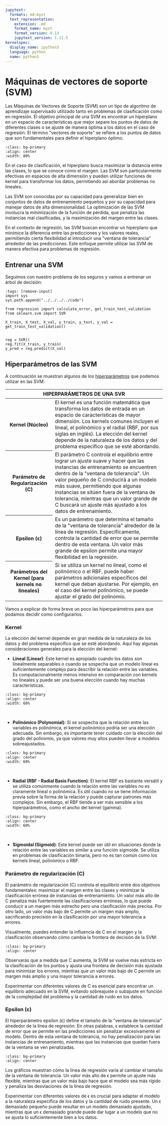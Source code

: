 ```yaml
---
jupytext:
  formats: md:myst
  text_representation:
    extension: .md
    format_name: myst
    format_version: 0.13
    jupytext_version: 1.11.5
kernelspec:
  display_name: ipython3
  language: python
  name: python3
---
```

# Máquinas de vectores de soporte (SVM)
Las Máquinas de Vectores de Soporte (SVM) son un tipo de algoritmo de aprendizaje supervisado utilizado tanto en problemas de clasificación como en regresión. El objetivo principal de una SVM es encontrar un hiperplano en un espacio de características que mejor separe los puntos de datos de diferentes clases o se ajuste de manera óptima a los datos en el caso de regresión. El término "vectores de soporte" se refiere a los puntos de datos que son fundamentales para definir el hiperplano óptimo.


```{image} ../../../../images/sistemas_supervisados/regresion/08.png
:class: bg-primary
:align: center
:width: 80%
```

En el caso de clasificación, el hiperplano busca maximizar la distancia entre las clases, lo que se conoce como el margen. Las SVM son particularmente efectivas en espacios de alta dimensión y pueden utilizar funciones de kernel para transformar los datos, permitiendo así abordar problemas no lineales.

Las SVM son conocidas por su capacidad para generalizar bien en conjuntos de datos de entrenamiento pequeños y por su capacidad para manejar datos de alta dimensionalidad. La optimización de las SVM involucra la minimización de la función de pérdida, que penaliza las instancias mal clasificadas, y la maximización del margen entre las clases.

En el contexto de regresión, las SVM buscan encontrar un hiperplano que minimice la diferencia entre las predicciones y los valores reales, permitiendo cierta flexibilidad al introducir una "ventana de tolerancia" alrededor de las predicciones. Este enfoque permite utilizar las SVM de manera efectiva para problemas de regresión.

## Entrenar una SVM
Seguimos con nuestro problema de los seguros y vamos a entrenar un árbol de decisión:

```{code-cell}
:tags: [remove-input]
import sys
sys.path.append("../../../../code")
```

```{code}
from regression import calculate_error, get_train_test_validation
from sklearn.svm import SVR

X_train, X_test, X_val, y_train, y_test, y_val = get_train_test_validation()


reg = SVR()
reg.fit(X_train, y_train)
y_pred = reg.predict(X_val)

```

## Hiperparámetros de las SVM
A continuación se muestran algunos de los [hiperparámetros](https://scikit-learn.org/stable/modules/generated/sklearn.svm.SVR.html) que podemos utilizar en las SVM: 

<table class="table table-bordered my-table-border">
  <thead>
    <tr class="my-table-header">
      <th class="text-center my-table-header" colspan="4">HIPERPARÁMETROS DE UNA SVR</th>
    </tr>
  </thead>
  <tbody>
    <tr>
      <th class="left-header" scope="row">Kernel (Núcleo)</th>
      <td  colspan="3">El kernel es una función matemática que transforma los datos de entrada en un espacio de características de mayor dimensión. Los kernels comunes incluyen el lineal, el polinómico y el radial (RBF, por sus siglas en inglés). La elección del kernel depende de la naturaleza de los datos y del problema específico que se esté abordando.</td>
    </tr>
     <tr>
      <th class="left-header" scope="row">Parámetro de Regularización (C)</th>
      <td  colspan="3">El parámetro C controla el equilibrio entre lograr un ajuste suave y hacer que las instancias de entrenamiento se encuentren dentro de la "ventana de tolerancia". Un valor pequeño de C conducirá a un modelo más suave, permitiendo que algunas instancias se sitúen fuera de la ventana de tolerancia, mientras que un valor grande de C buscará un ajuste más ajustado a los datos de entrenamiento.</td>
    </tr>
    <tr>
      <th class="left-header" scope="row">Epsilon (ε)</th>
      <td  colspan="3">Es un parámetro que determina el tamaño de la "ventana de tolerancia" alrededor de la línea de regresión. Específicamente, controla la cantidad de error que se permite dentro de esta ventana. Un valor más grande de epsilon permite una mayor flexibilidad en la regresión.</td>
    </tr>
    <th class="left-header" scope="row">Parámetros del Kernel (para kernels no lineales)</th>
      <td  colspan="3">Si se utiliza un kernel no lineal, como el polinómico o el RBF, puede haber parámetros adicionales específicos del kernel que deban ajustarse. Por ejemplo, en el caso del kernel polinómico, se puede ajustar el grado del polinomio.</td>
    </tr>
  </tbody>
</table>

Vamos a explicar de forma breve un poco las hiperparámetros para que podamos decidir como configurarlos.

### Kernel
La elección del kernel depende en gran medida de la naturaleza de los datos y del problema específico que se esté abordando. Aquí hay algunas consideraciones generales para la elección del kernel:

- **Lineal (Linear)**: Este kernel es apropiado cuando los datos son linealmente separables o cuando se sospecha que un modelo lineal es suficientemente complejo para describir la relación entre las variables. Es computacionalmente menos intensivo en comparación con kernels no lineales y puede ser una buena elección cuando hay muchas características.


```{image} ../../../../images/sistemas_supervisados/regresion/10.png
:class: bg-primary
:align: center
:width: 60%
```

</br>

- **Polinómico (Polynomial)**: Si se sospecha que la relación entre las variables es polinómica, el kernel polinómico podría ser una elección adecuada. Sin embargo, es importante tener cuidado con la elección del grado del polinomio, ya que valores muy altos pueden llevar a modelos sobreajustados.


```{image} ../../../../images/sistemas_supervisados/regresion/11.png
:class: bg-primary
:align: center
:width: 60%
```

</br>

- **Radial (RBF - Radial Basis Function)**: El kernel RBF es bastante versátil y se utiliza comúnmente cuando la relación entre las variables no es claramente lineal o polinómica. Es útil cuando no se tiene información previa sobre la forma de la relación y puede capturar patrones más complejos. Sin embargo, el RBF tiende a ser más sensible a los hiperparámetros, como el ancho del kernel (gamma).

```{image} ../../../../images/sistemas_supervisados/regresion/12.png
:class: bg-primary
:align: center
:width: 60%
```

</br>

- **Sigmoidal (Sigmoid)**: Este kernel puede ser útil en situaciones donde la relación entre las variables es similar a una función sigmoide. Se utiliza en problemas de clasificación binaria, pero no es tan común como los kernels lineal, polinómico o RBF.

### Parámetro de regularización (C)
El parámetro de regularización (C) controla el equilibrio entre dos objetivos fundamentales: maximizar el margen entre las clases y minimizar la clasificación errónea de instancias de entrenamiento. Un valor más alto de C penaliza más fuertemente las clasificaciones erróneas, lo que puede conducir a un margen más estrecho pero una clasificación más precisa. Por otro lado, un valor más bajo de C permite un margen más amplio, sacrificando precisión en la clasificación por una mayor tolerancia a errores.

Visualmente, puedes entender la influencia de C en el margen y la clasificación observando cómo cambia la frontera de decisión de la SVM:

```{image} ../../../../images/sistemas_supervisados/regresion/13.png
:class: bg-primary
:align: center
```


Observarás que a medida que C aumenta, la SVM se vuelve más estricta en la clasificación de los puntos y ajusta una frontera de decisión más ajustada para minimizar los errores, mientras que un valor más bajo de C permite un margen más amplio y una mayor tolerancia a errores.

Experimentar con diferentes valores de C es esencial para encontrar un equilibrio adecuado en la SVM, evitando sobreajuste o subajuste en función de la complejidad del problema y la cantidad de ruido en los datos.

### Epsilon (ε)
El hiperparámetro epsilon (ε) define el tamaño de la "ventana de tolerancia" alrededor de la línea de regresión. En otras palabras, ϵ establece la cantidad de error que se permite en las predicciones sin penalizar excesivamente el modelo. Dentro de esta ventana de tolerancia, no hay penalización para las instancias de entrenamiento, mientras que las instancias que quedan fuera de la ventana se ven penalizadas.

```{image} ../../../../images/sistemas_supervisados/regresion/14.png
:class: bg-primary
:align: center
```

Los gráficos muestran cómo la línea de regresión varía al cambiar el tamaño de la ventana de tolerancia. Un valor más alto de ϵ permite un ajuste más flexible, mientras que un valor más bajo hace que el modelo sea más rígido y penaliza las desviaciones de la línea de regresión.

Experimentar con diferentes valores de ϵ es crucial para adaptar el modelo a la naturaleza específica de los datos y la cantidad de ruido presente. Un ϵ demasiado pequeño puede resultar en un modelo demasiado ajustado, mientras que un ϵ demasiado grande puede dar lugar a un modelo que no se ajusta lo suficientemente bien a los datos.